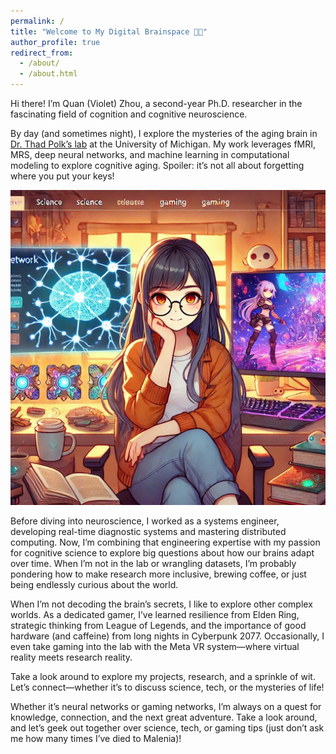```yaml
---
permalink: /
title: "Welcome to My Digital Brainspace 🧠✨"
author_profile: true
redirect_from: 
  - /about/
  - /about.html
---
```


Hi there! I’m Quan (Violet) Zhou, a second-year Ph.D. researcher in the fascinating field of cognition and cognitive neuroscience. 

By day (and sometimes night), I explore the mysteries of the aging brain in [Dr. Thad Polk’s lab](https://sites.lsa.umich.edu/polklab/) at the University of Michigan. My work leverages fMRI, MRS, deep neural networks, and machine learning in computational modeling to explore cognitive aging. Spoiler: it’s not all about forgetting where you put your keys!

![persona image](./images/violet.jpg)

Before diving into neuroscience, I worked as a systems engineer, developing real-time diagnostic systems and mastering distributed computing. Now, I’m combining that engineering expertise with my passion for cognitive science to explore big questions about how our brains adapt over time. When I’m not in the lab or wrangling datasets, I’m probably pondering how to make research more inclusive, brewing coffee, or just being endlessly curious about the world.

When I’m not decoding the brain’s secrets, I like to explore other complex worlds. As a dedicated gamer, I’ve learned resilience from Elden Ring, strategic thinking from League of Legends, and the importance of good hardware (and caffeine) from long nights in Cyberpunk 2077. Occasionally, I even take gaming into the lab with the Meta VR system—where virtual reality meets research reality.

Take a look around to explore my projects, research, and a sprinkle of wit. Let’s connect—whether it’s to discuss science, tech, or the mysteries of life!

Whether it’s neural networks or gaming networks, I’m always on a quest for knowledge, connection, and the next great adventure. Take a look around, and let’s geek out together over science, tech, or gaming tips (just don’t ask me how many times I’ve died to Malenia)!

